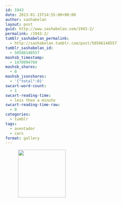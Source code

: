 ```yaml
---
id: 1943
date: 2013-01-15T14:55:00+00:00
author: sashabelan
layout: post
guid: http://www.sashabelan.com/1943-2/
permalink: /1943-2/
tumblr_sashabelan_permalink:
  - http://sashabelan.tumblr.com/post/50586148557
tumblr_sashabelan_id:
  - 50586148557
mashsb_timestamp:
  - 1470994769
mashsb_shares:
  - 0
mashsb_jsonshares:
  - '{"total":0}'
swcart-word-count:
  - 1
swcart-reading-time:
  - less then a minute
swcart-reading-time-raw:
  - 0
categories:
  - tumblr
tags:
  - aventador
  - cars
format: gallery
---
```

<div id='gallery-226' class='gallery galleryid-1943 gallery-columns-3 gallery-size-thumbnail'>
  <figure class='gallery-item'> 
  
  <div class='gallery-icon landscape'>
    <a href='http://www.sashabelan.ru/1943-2/attachment/1944/'><img width="150" height="150" src="http://www.sashabelan.ru/wp-content/uploads/2013/01/tumblr_mmwitpbUlc1qarj97o1_500-150x150.jpg" class="attachment-thumbnail size-thumbnail" alt="" /></a>
  </div></figure>
</div>